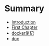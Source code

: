 # Summary

* [Introduction](README.md)
* [First Chapter](chapter1.md)
* [docker笔记](dockerbi-ji.md)
* [doc](doc.md)

